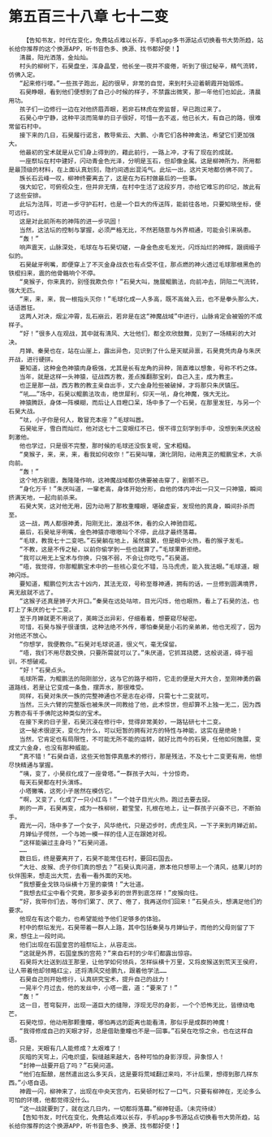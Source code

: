 # 第五百三十八章 七十二变
        【告知书友，时代在变化，免费站点难以长存，手机app多书源站点切换看书大势所趋，站长给你推荐的这个换源APP，听书音色多、换源、找书都好使！】
       清晨，阳光洒落，金灿灿。
       村头的柳树下，石昊盘坐，浑身晶莹，他长坐一夜并不疲倦，听到了很过秘辛，精气流转，仿佛入定。
       “起来修行喽。”一些孩子跑出，起的很早，非常的自觉，来到村头迎着朝霞开始锻炼。
       石昊睁眼，看到他们便想到了自己小时候的样子，不禁露出微笑，那一年他们也如此，清晨用功。
       孩子们一边修行一边在对他挤眉弄眼，若非石林虎在旁监督，早已跑过来了。
       石昊心中宁静，这种平淡而简单的日子很好，可惜一去不返，他已长大，有自己的路，很难常留石村中。
       接下来的几日，石昊履行诺言，教导紫云、大鹏、小青它们各种神禽法，希望它们更加强大。
       他最初的宝术就是从它们身上得到的，藉此前行，一路上冲，才有了现在的成就。
       一座祭坛在村中建好，闪动青金色光泽，分明是玉石，但却像金属。这是柳神所为，所用都是最顶级的材料，在上面认真划刻，隐约间透出混沌气。此坛一出，这片天地都仿佛不同了。
       族长石云峰一叹，柳神终要离去了，这是在为石村做最后的一些事。
       强大如它，可俯视众生，但并非无情，在村中生活了这段岁月，亦给它难忘的印记，故此有了这些安排。
       此坛为法阵，可进一步守护石村，也是一个巨大的传送阵，能前往各地，只要知晓坐标，便可远行。
       这是对此前所布的神阵的进一步巩固！
       当然，这法坛的控制与掌握，必须严格无比，不然若随意与外界相通，可能会引来祸患。
       “轰！”
       响声震天，山脉深处，毛球在与石昊切磋，一身金色皮毛发光，闪烁灿烂的神辉，跟绸缎子似的。
       石昊龇牙咧嘴，即便穿上了不灭金身战衣也有点受不住，那点燃的神火透过毛球那根黑色的铁棍扫来，震的他骨骼响个不停。
       “臭猴子，你来真的，别怪我欺负你！”石昊大叫，施展鲲鹏法，向前冲去，阴阳二气流转，强大无匹。
       “来，来，来，我一根指头灭你！”毛球化成一人多高，既不高耸入云，也不是拳头那么大，话语嚣狂。
       这两人对决，烟尘冲霄，乱石崩云，若非是在这“神魔战域”中进行，山脉肯定会被毁的不成样子。
       “好！”很多人在观战，其中就有清风、大壮他们，都全欢欣鼓舞，见到了一场精彩的大对决。
       月婵、秦昊也在，站在山崖上，露出异色，见识到了什么是天赋异禀，石昊竟凭肉身与朱厌开战，进行硬拼。
       要知道，这种金色神猿肉身极强，尤其是长有龙角的异种，简直难以想象，号称不朽之体。
       当年，就是这样一头神猿，征战西方教，差点推翻那宝刹，自己入主，成为教主。
       也正是那一战，西方教的教主亲自出手，丈六金身险些被破掉，才将那只朱厌镇压。
       “吼……”场中，石昊以鲲鹏法攻击，绝世犀利，仰天一吼，身化神魔，强大无比。
       神猿腾跃，身体一阵模糊，而后让人目瞪口呆，场中多了一个石昊，在那里发狂，与另一个石昊大战。
       “呔，小子你是何人，敢冒充本座？”毛球叫嚣。
       石昊呲牙，雪白而灿烂，他对这七十二变眼红不已，恨不得立刻学到手中，没想到朱厌这般刺激他。
       他也学过，只是很不完整，那时候的毛球还没恢复呢，宝术粗糙。
       “臭猴子，来，来，来，看我如何收你！”石昊叫嚷，演化阴阳，动用真正的鲲鹏宝术，大杀向前。
       “轰！”
       这个地方剧震，轰隆隆作响，这神魔战域都仿佛要被击穿了，剧颤不已。
       “身化万千！”朱厌叫道，一窜老高，身体开始分形，自他的体内冲出一只又一只神猿，瞬间挤满天地，一起向前杀来。
       石昊大笑，这对他无用，因为动用了那枚重瞳眼，堪破虚妄，发现他的真身，瞬间扑杀而至。
       这一战，两人都很神勇，阳刚无比，激战不休，看的众人神驰目眩。
       最后，石昊呲牙咧嘴，金色神猿亦嗷嗷叫个不停，此战才最终落幕。
       “毛球，教我七十二变吧。”石昊躺在地上，虽然疲累，但是眼中火热，看的猴子发毛。
       “不教，这是不传之秘，以前你偷学到一些也就算了。”毛球果断拒绝。
       “我可以用无上宝术与你换，只强不弱，不会让你吃亏。”石昊道。
       “唔，我觉得，你那鲲鹏宝术中的一些核心变化不错，马马虎虎，能入我法眼。”毛球道，眼神闪烁。
       要知道，鲲鹏位列太古十凶内，其法无双，号称至尊神通，拥有的话，一旦修到圆满境界，离无敌就不远了。
       “这猴子还真是狮子大开口。”秦昊在远处咕哝，目光闪烁，他也眼热，看上了石昊的法，也盯上了朱厌的七十二变。
       至于月婵就更不用说了，美眸泛出异彩，仔细看着，想要窥尽秘密。
       可惜，石昊与猴子很谨慎，这种法绝不外传，哪怕秦昊是小石的亲弟弟，他也无视了，因为对他还不放心。
       “你想学，我便教你。”石昊对毛球说道，很义气，毫无保留。
       “唔，我们不用尽数交换，只要所需就可以了。”朱厌道，它抓耳挠腮，这般说道，碍于祖训，不想破戒。
       “好！”石昊点头。
       毛球所需，为鲲鹏法的阳刚部分，这与它的路子相符，它走的便是大开大合，至刚神勇的霸道路线，若是让它变成一条鱼，摆弄水，那很难受。
       同样，石昊对朱厌一族的完整神通也不是志在必得，只需七十二变就可。
       当然，三头六臂的完整版也被朱厌一同教给了他，此术惊世，但却算不上独一无二，因为西方教亦有千手佛陀这种类似的宝术。
       在接下来的日子里，石昊沉浸在修行中，觉得非常美妙，一路钻研七十二变。
       这一秘术很逆天，变化为什么，可以短暂的拥有对方的特性与神能，这实在是绝艳！
       当然，它肯定也有局限性，不可能无所不能的运转，就好比而今的石昊，任他如何施展，变成丈六金身，也没有那种威能。
       “真不错！”石昊自语，这些天他暂停真凰术的修行，那是残法，不及七十二变更有用，他想尽快精通与掌握。
       “咦，变了，小昊叔化成了一座骨塔。”一群孩子大叫，十分惊奇。
       每天石昊都在村头演练。
       小塔撇嘴，这死小子居然在模仿它。
       “啊，又变了，化成了一只小红鸟！”一个娃子目光火热，跑过去要去捉。
       刷的一声，石昊再变，成为一株柳树，碧莹莹，扎根在地上，让一群孩子兴奋不已，不断拍手。
       霞光一闪，场中多了一个女子，风华绝代，只是迈步时，虎虎生风，一下子来到月婵近前。
       月婵仙子愕然，一个与她一模一样的佳人正在跟她对视。
       “这样能骗过主身吗？”石昊问道。
       ……
       数日后，终是要离开了，石昊不能常住石村，要回石国去。
       “大壮、皮猴、虎子你们真的想去？”石昊认真问道，原本他只想带上一个清风，结果儿时的伙伴围来，想走出大荒，去看一看外面的天地。
       “我想要金戈铁马纵横十万里的豪情！”大壮道。
       “我想去红尘中看个究竟，那多姿多彩的世界到底怎样！”皮猴向往。
       “好，我带你们去，等你们累了、厌了、倦了，我再送你们回来！”石昊点头，想满足他们的要求。
       他现在有这个能力，也希望能给予他们足够多的体验。
       村中的祭坛发光，石昊带着一群人上路，其中包括秦昊与月婵仙子，而他的父母则留了下来，想住上一段时间。
       他们出现在石国皇宫的祖祭坛上，从容走出。
       “这就是外界，石国皇族的宫苑？”来自石村的少年们都露出惊容。
       石昊将大壮送到战王那里，让他学如何领兵，怎样纵横十万里，又将皮猴送到荒天王侯府，让人带着他却领略红尘，还将清风交给鹏九，跟着他学法……
       石昊自己则开始修行，认真研究宝术，提升自己的战力！
       一晃半个月过去，他的发丝中，小塔一震，道：“要来了！”
       “轰！”
       这一日，苍穹裂开，出现一道巨大的缝隙，浮现无尽的身影，一个个恐怖无比，皆缭绕电芒。
       石昊吃惊，他动用那颗重瞳，哪怕再远的距离也能看清，那似乎是成群的神魔！
       “我得修成自己的天眼才好，总是借助重瞳也不是一回事。”石昊在吃惊之余，也在这样自语。
       只是，天眼有几人能修成？太艰难了！
       灰暗的天穹上，闪电炽盛，裂缝越来越大，各种可怕的身影浮现，异象惊人！
       “封神一战要开启了吗？”石昊问道。
       “他们在酝酿，居然遣出这么多天兵，这是要将荒域翻过来吗，不计后果，想得到那几样东西。”小塔自语。
       神霞一闪，柳神来了，出现在中央天宫内，石昊顿时松了一口气，只要有柳神在，无论多么可怕的环境，他都觉得没什么。
       “这一战就要到了，就在这几日内，一切都将落幕。”柳神轻语。（未完待续）
       【告知书友，时代在变化，免费站点难以长存，手机app多书源站点切换看书大势所趋，站长给你推荐的这个换源APP，听书音色多、换源、找书都好使！】